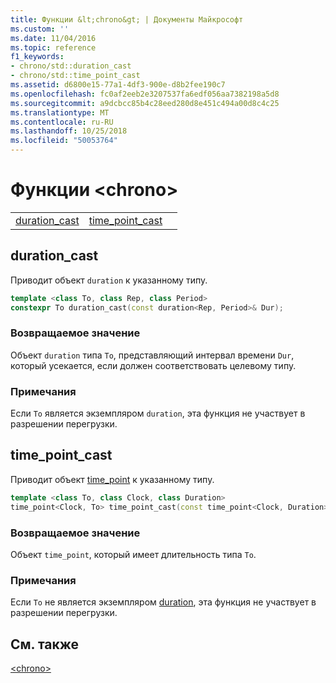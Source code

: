 ```yaml
---
title: Функции &lt;chrono&gt; | Документы Майкрософт
ms.custom: ''
ms.date: 11/04/2016
ms.topic: reference
f1_keywords:
- chrono/std::duration_cast
- chrono/std::time_point_cast
ms.assetid: d6800e15-77a1-4df3-900e-d8b2fee190c7
ms.openlocfilehash: fc0af2eeb2e3207537fa6edf056aa7382198a5d8
ms.sourcegitcommit: a9dcbcc85b4c28eed280d8e451c494a00d8c4c25
ms.translationtype: MT
ms.contentlocale: ru-RU
ms.lasthandoff: 10/25/2018
ms.locfileid: "50053764"
---
```

# <a name="ltchronogt-functions"></a>Функции &lt;chrono&gt;

||||
|-|-|-|
|[duration_cast](#duration_cast)|[time_point_cast](#time_point_cast)|

## <a name="duration_cast"></a>  duration_cast

Приводит объект `duration` к указанному типу.

```cpp
template <class To, class Rep, class Period>
constexpr To duration_cast(const duration<Rep, Period>& Dur);
```

### <a name="return-value"></a>Возвращаемое значение

Объект `duration` типа `To`, представляющий интервал времени `Dur`, который усекается, если должен соответствовать целевому типу.

### <a name="remarks"></a>Примечания

Если `To` является экземпляром `duration`, эта функция не участвует в разрешении перегрузки.

## <a name="time_point_cast"></a>  time_point_cast

Приводит объект [time_point](../standard-library/time-point-class.md) к указанному типу.

```cpp
template <class To, class Clock, class Duration>
time_point<Clock, To> time_point_cast(const time_point<Clock, Duration>& Tp);
```

### <a name="return-value"></a>Возвращаемое значение

Объект `time_point`, который имеет длительность типа `To`.

### <a name="remarks"></a>Примечания

Если `To` не является экземпляром [duration](../standard-library/duration-class.md), эта функция не участвует в разрешении перегрузки.

## <a name="see-also"></a>См. также

[\<chrono>](../standard-library/chrono.md)<br/>
